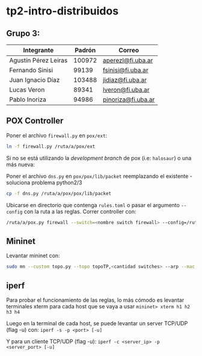 # tp2-intro-distribuidos

## Grupo 3:

| Integrante           | Padrón | Correo              | 
|----------------------|--------|---------------------| 
| Agustín Pérez Leiras | 100972 | aperezl@fi.uba.ar   |    
| Fernando Sinisi      | 99139  | fsinisi@fi.uba.ar   |
| Juan Ignacio Díaz    | 103488 | jidiaz@fi.uba.ar    | 
| Lucas Veron          | 89341  | lveron@fi.uba.ar    | 
| Pablo Inoriza        | 94986  | pinoriza@fi.uba.ar  | 

## POX Controller

Poner el archivo `firewall.py` en `pox/ext`:

```sh
ln -f firewall.py /ruta/a/pox/ext
```

Si no se está utilizando la _development branch_ de pox (i.e: `halosaur`) o una más nueva:

Poner el archivo `dns.py` en `pox/pox/lib/packet` reemplazando el existente - soluciona problema python2/3

```sh
cp -f dns.py /ruta/a/pox/pox/lib/packet
```

Ubicarse en directorio que contenga `rules.toml` o pasar el argumento `--config` con la ruta a las reglas.
Correr controller con:

```sh
/ruta/a/pox.py firewall --switch=<nombre switch firewall> --config=/ruta/a/rules.toml
```

## Mininet

Levantar mininet con:

```sh
sudo mn --custom topo.py --topo topoTP,<cantidad switches> --arp --mac --switch ovsk --controller remote
```

## iperf

Para probar el funcionamiento de las reglas, lo más cómodo es levantar terminales xterm para cada host que se vaya a usar
`mininet> xterm h1 h2 h3 h4`

Luego en la terminal de cada host, se puede levantar un server TCP/UDP (flag -u) con:
`iperf -s -p <port> [-u]`

Y para un cliente TCP/UDP (flag -u):
`iperf -c <server_ip> -p <server_port> [-u]`
